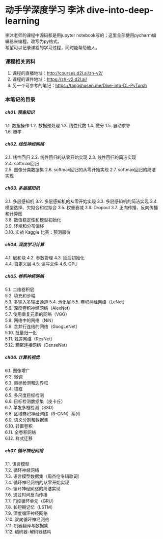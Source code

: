 # 动手学深度学习 李沐 dive-into-deep-learning

李沐老师的课程中源码都是用jupyter notebook写的；这里全部使用pycharm编辑器来编程，改写为py格式。  
希望可以记录课程的学习过程，同时能帮助他人。

### 课程相关资料
1. 课程的直播地址：http://courses.d2l.ai/zh-v2/
2. 课程的课件地址：https://zh-v2.d2l.ai/
3. 另一个可参考的笔记：https://tangshusen.me/Dive-into-DL-PyTorch

### 本笔记的目录
##### ch01. 预备知识  
1.1. 数据操作
1.2. 数据预处理
1.3. 线性代数
1.4. 微分
1.5. 自动求导                       
1.6. 概率 
##### ch02. 线性神经网络  
2.1. 线性回归
2.2. 线性回归的从零开始实现
2.3. 线性回归的简洁实现  
2.4. softmax回归  
2.5. 图像分类数据集
2.6. softmax回归的从零开始实现
2.7. softmax回归的简洁实现
##### ch03. 多层感知机  
3.1. 多层感知机
3.2. 多层感知机的从零开始实现
3.3. 多层感知机的简洁实现
3.4. 模型选择、欠拟合和过拟合
3.5. 权重衰减
3.6. Dropout
3.7. 正向传播、反向传播和计算图  
3.8. 数值稳定性和模型初始化  
3.9. 环境和分布偏移  
3.10. 实战 Kaggle 比赛：预测房价   
##### ch04. 深度学习计算  
4.1. 层和块
4.2. 参数管理
4.3. 延后初始化  
4.4. 自定义层
4.5. 读写文件
4.6. GPU  
##### ch05. 卷积神经网络  
5.1. 二维卷积层  
5.2. 填充和步幅  
5.3. 多输入多输出通道
5.4. 池化层
5.5. 卷积神经网络（LeNet）  
5.6. 深度卷积神经网络（AlexNet）  
5.7. 使用重复元素的网络（VGG）  
5.8. 网络中的网络（NiN）  
5.9. 含并行连结的网络（GoogLeNet）  
5.10. 批量归一化  
5.11. 残差网络（ResNet）  
5.12. 稠密连接网络（DenseNet）  
##### ch06.  计算机视觉
6.1. 图像增广  
6.2. 微调  
6.3. 目标检测和边界框  
6.4. 锚框   
6.5. 多尺度目标检测  
6.6. 目标检测数据集（皮卡丘）   
6.7. 单发多框检测（SSD）  
6.8. 区域卷积神经网络（R-CNN）系列  
6.9. 语义分割和数据集  
6.10. 转置卷积  
6.11. 全卷积网络  
6.12. 样式迁移   
##### ch07.  循环神经网络
7.1. 语言模型  
7.2. 循环神经网络  
7.3. 语言模型数据集（周杰伦专辑歌词）  
7.4. 循环神经网络的从零开始实现  
7.5. 循环神经网络的简洁实现  
7.6. 通过时间反向传播  
7.7. 门控循环单元（GRU）  
7.8. 长短期记忆（LSTM）  
7.9. 深度循环神经网络  
7.10. 双向循环神经网络  
7.11. 机器翻译与数据集  
7.12. 编码器-解码器结构


